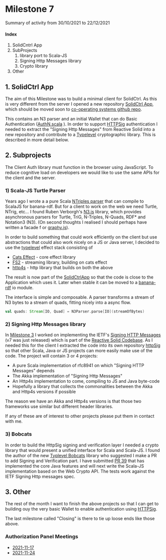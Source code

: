 # Milestone 7

Summary of activity from 30/10/2021 to 22/12/2021

#### Index

1. SolidCntrl App
2. SubProjects
   1. library port to Scala-JS
   2. Signing Http Messages library
   3. Crypto library
3. Other

## 1. SolidCtrl App

The aim of this Milestone was to build a minimal client for SolidCtrl.
As this is very different from the server I opened a new repository [SolidCtrl App](https://github.com/bblfish/SolidCtrlApp),
which should be moved soon to [co-operating systems github repo](https://github.com/co-operating-systems/).

This contains an N3 parser and an initial Wallet that can do Basic Authentication ([AuthN.scala](https://github.com/bblfish/SolidCtrlApp/blob/main/authn/src/main/scala/run/cosy/app/auth/AuthN.scala)
). 
In order to support [HTTPSig](https://github.com/solid/authentication-panel/blob/main/proposals/HttpSignature.md)
authentication I needed to extract the "Signing Http Messages" from Reactive Solid into a new repository
and contribute to a [Typelevel](https://typelevel.org) cryptographic library. This is described
in more detail below.

## 2. Subprojects

The Client Auth library must function in the browser using JavaScript. 
To reduce cognitive load on developers we would like to use the same APIs for
the client and the server.

### 1) Scala-JS Turtle Parser

Years ago I wrote a a pure Scala [NTriples parser](https://github.com/banana-rdf/banana-rdf/tree/scala-3/ntriples/shared/src/main/scala/org/w3/banana/io) 
that can compile to ScalaJS for banana-rdf. But for a client to work
on the web we need Turtle, NTrig, etc... I found Ruben Verborgh's 
[N3.js](https://github.com/rdfjs/N3.js) library, which provides asynchronous
parsers for Turtle, TriG, N-Triples, N-Quads, RDF* and Notation3 (N3).
(On second thoughts I realised I should perhaps have written a facade f
or [graphy.js](https://github.com/blake-regalia/graphy.js)). 

In order to build something that could work efficiently on the client but use
abstractions that could also work nicely on a JS or Java server, I decided 
to use the [typelevel](https://typelevel.org) effect stack consisting of 
  * [Cats Effect](https://typelevel.org/cats-effect/) - core effect library
  * [FS2](https://fs2.io/#/) - streaming library, building on cats effect
  * [http4s](https://http4s.org) - http library that builds on both the above
  
The result is now part of the [SolidCtrlApp](https://github.com/bblfish/SolidCtrlApp)
so that the code is close to the Application which uses it. 
Later when stable it can be moved to a [banana-rdf](https://github.com/banana-rdf/banana-rdf) io module. 

The interface is simple and composable. A parser transforms a stream of N3 bytes to a stream
of quads, fitting nicely into a async flow.

```scala
val quads: Stream[IO, Quad] = N3Parser.parse[IO](streamOfBytes)
```

### 2) Signing Http Messages library

In [Milestone 3](../M3/M3.md) I worked on implementing the IETF's 
[Signing HTTP Messages](https://datatracker.ietf.org/doc/draft-ietf-httpbis-message-signatures/)
(v7 was just released) which is part of the [Reactive Solid Codebase](https://github.com/co-operating-systems/Reactive-SoLiD/tree/master/src/main/scala/run/cosy/http/headers).
As I needed this for the client I extracted the code into its 
own repository [httpSig](https://github.com/bblfish/httpSig) so that other
Scala, Java or JS projects can more easily make use of the code. 
The project will contain 3 or 4 projects:
 * A pure Scala implementation of rfc8941 on which "Signing HTTP Messages" depends
 * The Akka implementation of "Signing Http Messages"
 * An Http4s implementation to come, compiling to JS and Java byte-code 
 * Hopefully a library that collects the commonalities between the Akka and Http4s versions if possible

The reason we have an Akka and Http4s versions is that those two frameworks use
similar but different header libraries. 

If any of these are of interest to other projects please put them in 
contact with me.

### 3) Bobcats

In order to build the HttpSig signing and verification layer
I needed a crypto library that would present a unified interface for Scala
and Scala-JS. I found the author of the new [Typlevel Bobcats](https://github.com/typelevel/bobcats/) 
library who suggested I make a PR to add Signing and Verification part. 
I have submitted [PR 39](https://github.com/typelevel/bobcats/pull/39)
that has implemented the core Java features and will next write the 
Scala-JS implementation based on the Web Crypto API. 
The tests work against the IETF Signing Http 
messages spec.


## 3. Other

The rest of the month I want to finish the above projects so that I can
get to building ouy the very basic Wallet to enable authentication using [HTTPSig](https://github.com/solid/authentication-panel/blob/main/proposals/HttpSignature.md).

The last milestone called "Closing" is there to tie up loose ends like those above.

### Authorization Panel Meetings

* [2021-11-17](https://github.com/solid/authorization-panel/blob/main/meetings/2021-11-17.md) 
* [2021-11-24](https://github.com/solid/authorization-panel/blob/main/meetings/2021-11-24.md) 